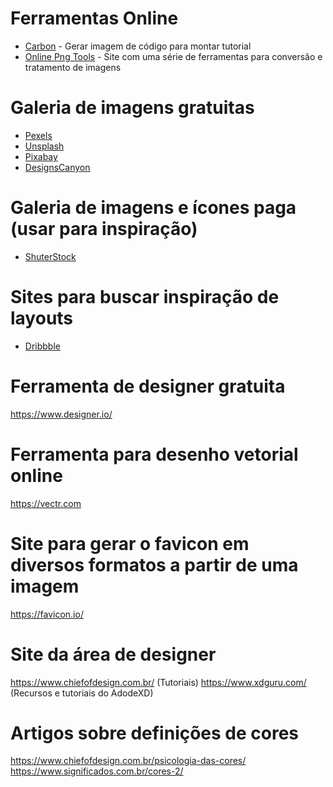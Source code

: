 # Ferramentas Online
- [Carbon](https://carbon.now.sh/) - Gerar imagem de código para montar tutorial
- [Online Png Tools](https://onlinepngtools.com/) - Site com uma série de ferramentas para conversão e tratamento de imagens

# Galeria de imagens gratuitas
- [Pexels](https://www.pexels.com/)
- [Unsplash](https://unsplash.com/)
- [Pixabay](https://pixabay.com/)
- [DesignsCanyon](https://www.designscanyon.com/)

# Galeria de imagens e ícones paga (usar para inspiração)
- [ShuterStock](https://www.shutterstock.com/pt/)

# Sites para buscar inspiração de layouts
- [Dribbble](https://dribbble.com/)

# Ferramenta de designer gratuita
https://www.designer.io/

# Ferramenta para desenho vetorial online
https://vectr.com

# Site para gerar o favicon em diversos formatos a partir de uma imagem
https://favicon.io/

# Site da área de designer
https://www.chiefofdesign.com.br/ (Tutoriais)
https://www.xdguru.com/ (Recursos e tutoriais do AdodeXD)

# Artigos sobre definições de cores
https://www.chiefofdesign.com.br/psicologia-das-cores/
https://www.significados.com.br/cores-2/